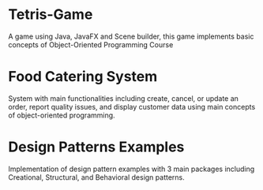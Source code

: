 # Tetris-Game
A  game using Java, JavaFX and Scene builder, this game implements basic concepts of Object-Oriented Programming Course
# Food Catering System 
System with main functionalities including create, cancel, or update an order, report quality issues, and display customer data using main concepts of object-oriented programming.
# Design Patterns Examples
Implementation of design pattern examples with 3 main packages including Creational, Structural, and Behavioral design patterns.
